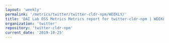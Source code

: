 ```yaml
---
layout: 'weekly'
permalink: '/metrics/twitter/twitter-cldr-npm/WEEKLY/'
title: 'DAI Lab OSS Metrics Metrics report for twitter-cldr-npm | WEEKLY-REPORT-2019-10-25'
organization: 'twitter'
repository: 'twitter-cldr-npm'
current_date: '2019-10-25'
---
```

